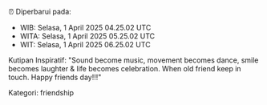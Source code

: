 ⏰ Diperbarui pada:
- WIB: Selasa, 1 April 2025 04.25.02 UTC
- WITA: Selasa, 1 April 2025 05.25.02 UTC
- WIT: Selasa, 1 April 2025 06.25.02 UTC

Kutipan Inspiratif:
"Sound become music, movement becomes dance, smile becomes laughter & life becomes celebration. When old friend keep in touch. Happy friends day!!!"


Kategori: friendship

